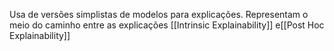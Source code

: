 Usa de versões simplistas de modelos para explicações. Representam o meio do caminho entre as explicações [[Intrinsic Explainability]] e[[Post Hoc Explainability]] 